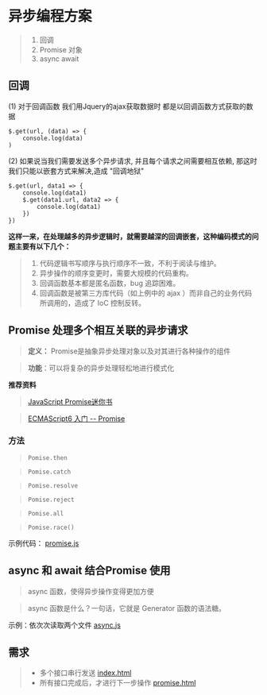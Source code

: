 # 异步编程方案

 >1. 回调
 >2. Promise 对象
 >3. async await
   
## 回调
(1) 对于回调函数 我们用Jquery的ajax获取数据时 都是以回调函数方式获取的数据

```
$.get(url, (data) => {
    console.log(data)
)
```

(2) 如果说当我们需要发送多个异步请求, 并且每个请求之间需要相互依赖, 那这时我们只能以嵌套方式来解决,造成 "回调地狱"
```
$.get(url, data1 => {
    console.log(data1)
    $.get(data1.url, data2 => {
        console.log(data1)
    })
})

```

**这样一来，在处理越多的异步逻辑时，就需要越深的回调嵌套，这种编码模式的问题主要有以下几个：**

>1. 代码逻辑书写顺序与执行顺序不一致，不利于阅读与维护。
>2. 异步操作的顺序变更时，需要大规模的代码重构。
>3. 回调函数基本都是匿名函数，bug 追踪困难。
>4. 回调函数是被第三方库代码（如上例中的 ajax ）而非自己的业务代码所调用的，造成了 IoC 控制反转。


## Promise 处理多个相互关联的异步请求
 > **定义：** Promise是抽象异步处理对象以及对其进行各种操作的组件
 
 >**功能**：可以将复杂的异步处理轻松地进行模式化

 **推荐资料**

 > [JavaScript Promise迷你书](http://liubin.org/promises-book/#__3)
 
 >[ECMAScript6 入门 -- Promise](http://es6.ruanyifeng.com/#docs/async)

### 方法
>`Pomise.then`

>`Pomise.catch`

>`Pomise.resolve`

>`Pomise.reject`

>`Pomise.all`

>`Pomise.race()`

 示例代码： [promise.js](https://github.com/cozyhana/Async-Programme/blob/master/promise.js)
 

## async 和 await 结合Promise 使用
>async 函数，使得异步操作变得更加方便

>async 函数是什么？一句话，它就是 Generator 函数的语法糖。

示例：依次次读取两个文件 [async.js](https://github.com/cozyhana/Async-Programme/blob/master/async.js)

## 需求
> - 多个接口串行发送 [index.html](https://github.com/cozyhana/Async-Programme/blob/master/index.html)
> - 所有接口完成后，才进行下一步操作 [promise.html](https://github.com/cozyhana/Async-Programme/blob/master/promise.html)






